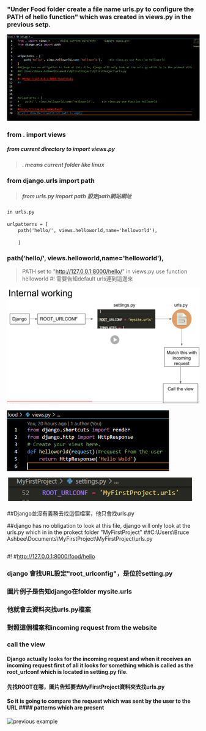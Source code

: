 ### "Under Food folder create a file name urls.py to configure the PATH of hello function" which was created in views.py in the previous setp.

![concept2](img\02.PNG)

### from . import views
##### from current directory to import views.py
> ##### . means current folder like linux

### from django.urls import path
> ##### from urls.py import path  設定path網站網址
```
in urls.py

urlpatterns = [
    path('hello/', views.helloworld,name='helloworld'),     
    
    ]
```
### path('hello/', views.helloworld,name='helloworld'),     
> PATH set to "http://127.0.0.1:8000/hello/"
> in views.py use function helloworld #! 需要告知default urls連到這邊來

![\internal work](img\04.PNG)

![concept2](img\03.PNG)

![concept2](img\08.PNG)


##Django並沒有義務去找這個檔案，他只會找urls.py

##django has no obligation to look at this file, django will only look at the urls.py which in in the prokect folder "MyFirstProject"
##C:\Users\Bruce Ashbee\Documents\MyFirstProject\MyFirstProject\urls.py
##
#! #http://127.0.0.1:8000/food/hello




### django 會找URL設定"root_urlconfig"，是位於setting.py
### 圖片例子是告知django在folder mysite.urls
### 他就會去資料夾找urls.py檔案
### 對照這個檔案和incoming request from the website
### call the view 

#### Django actually looks for the incoming request and when it receives an incoming request first of all it looks for something which is called as the root_urlconf which is located in setting.py file.
#### 先找ROOT在哪，圖片告知要去MyFirstProject資料夾去找urls.py
#### So it is going to compare the request which was sent by the user to the URL #### patterns which are present

![previous example](\img\05.png)
